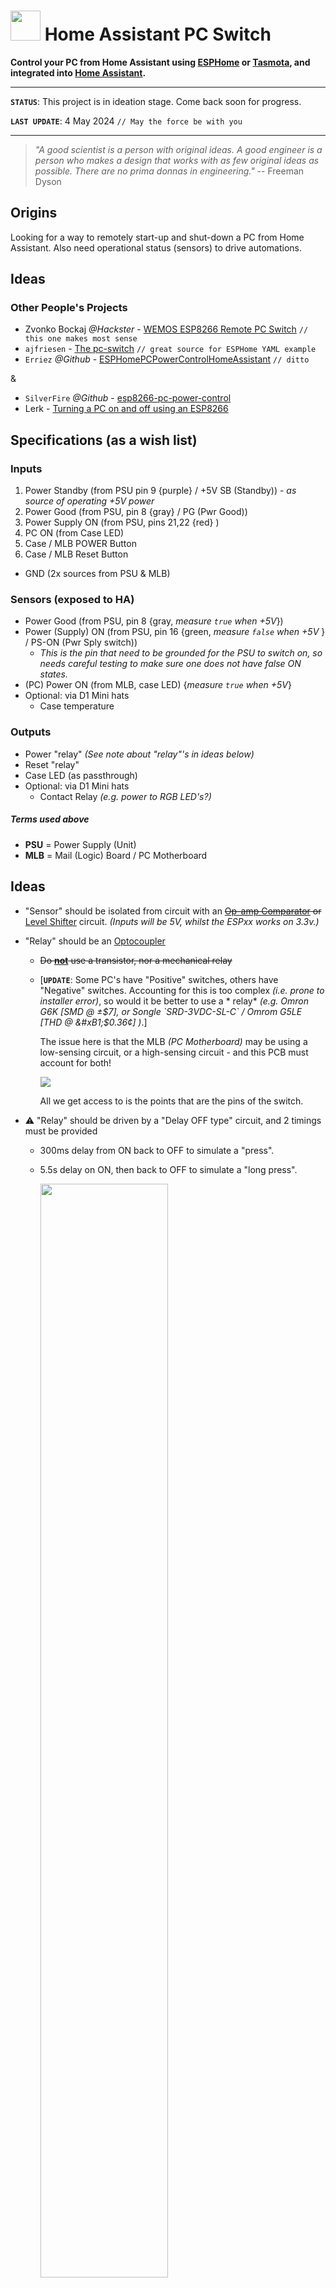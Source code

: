 # <img src="assets/img/logo.svg" width="48" width="48" /> Home Assistant PC Switch

**Control your PC from Home Assistant using [ESPHome](https://github.com/esphome/esphome) or [Tasmota](https://github.com/arendst/Tasmota), and integrated into [Home Assistant](https://www.home-assistant.io/).**

---

**`STATUS`**: This project is in ideation stage.  Come back soon for progress.

**`LAST UPDATE`**: 4 May 2024 `// May the force be with you`

---

> *"A good scientist is a person with original ideas. A good engineer is a person who makes a design that works with as few original ideas as possible. There are no prima donnas in engineering."* -- Freeman Dyson

## Origins

Looking for a way to remotely start-up and shut-down a PC from Home Assistant.  Also need operational status (sensors) to drive automations.

## Ideas

### Other People's Projects

* Zvonko Bockaj *@Hackster* - [WEMOS ESP8266 Remote PC Switch](https://www.hackster.io/zvonko-bockaj/wemos-esp8266-remote-pc-switch-062c7a) `// this one makes most sense`
* `ajfriesen` - [The pc-switch](https://www.ajfriesen.com/pc-switch/) `// great source for ESPHome YAML example`
* `Erriez` *@Github* - [ESPHomePCPowerControlHomeAssistant](https://github.com/Erriez/ESPHomePCPowerControlHomeAssistant/) `// ditto`

&

* `SilverFire` *@Github* - [esp8266-pc-power-control](https://github.com/SilverFire/esp8266-pc-power-control/)
* Lerk - [Turning a PC on and off using an ESP8266](https://lerks.blog/p/turning-a-pc-on-and-off-using-an-esp)

## Specifications (as a wish list)

### Inputs

1. Power Standby (from PSU pin 9 {purple} / +5V SB (Standby)) - *as source of operating +5V power*
2. Power Good (from PSU, pin 8 {gray} / PG (Pwr Good))
3. Power Supply ON (from PSU, pins 21,22 {red} )
4. PC ON (from Case LED)
5. Case / MLB POWER Button
6. Case / MLB Reset Button

* GND (2x sources from PSU & MLB)

### Sensors (exposed to HA)

* Power Good (from PSU, pin 8 {gray, *measure `true` when +5V*})
* Power (Supply) ON (from PSU, pin 16 {green, *measure `false` when +5V* } / PS-ON (Pwr Sply switch))
    * *This is the pin that need to be grounded for the PSU to switch on, so needs careful testing to make sure one does not have false ON states.*
* (PC) Power ON (from MLB, case LED) {*measure `true` when +5V*}
* Optional: via D1 Mini hats
    * Case temperature


### Outputs
* Power "relay" *(See note about "relay"'s in ideas below)*
* Reset "relay"
* Case LED (as passthrough)
* Optional: via D1 Mini hats
    * Contact Relay *(e.g. power to RGB LED's?)*

##### Terms used above
* **PSU** = Power Supply (Unit) <br/>
* **MLB** = Mail (Logic) Board / PC Motherboard 

## Ideas

* "Sensor" should be isolated from circuit with an ~~[Op-amp Comparator](https://www.electronics-tutorials.ws/opamp/op-amp-comparator.html) or~~ [Level Shifter](https://www.sparkfun.com/products/12009) circuit.  *(Inputs will be 5V, whilst the ESPxx works on 3.3v.)*

* "Relay" should be an [Optocoupler](https://www.electronics-tutorials.ws/blog/optocoupler.html)
    * ~~Do **<u>not</u>** use a transistor, nor a mechanical relay~~
    * [**`UPDATE`**: Some PC's have "Positive" switches, others have "Negative" switches.  Accounting for this is too complex *(i.e. prone to installer error)*, so would it be better to use a * relay* *(e.g. Omron G6K [SMD @ &#xB1;$7], or Songle `SRD-3VDC-SL-C` / Omrom G5LE [THD @ &#xB1;$0.36&#xA2;] )*.]

        The issue here is that the MLB *(PC Motherboard)* may be using a low-sensing circuit, or a high-sensing circuit - and this PCB must account for both!

        <img src="assets/img/high_vs_low_sensing.png" /><br/>

        All we get access to is the points that are the pins of the switch.

* &#x26A0; "Relay" should be driven by a "Delay OFF type" circuit, and 2 timings must be provided
    * 300ms delay from ON back to OFF to simulate a "press".
    * 5.5s delay on ON, then back to OFF to simulate a "long press".

        <img src="assets/img/one-shot-normally-open.png" width="67%" height="67%" /><br/>

    3 possible ways to do this:

    1. EE solution with caps and transistors - *not really viable since because of its variable performance and unchangeable nature. (See [here](https://www.homemade-circuits.com/simple-delay-timer-circuits-explained/))*

    2. If Software solution (i.e. on ESPHome or Tasmota), then how do we create a **"One-Shot" Normally-Open** switch?

        * ESPHome, can do this with with a [`on_turn_on` trigger](https://esphome.io/components/switch/gpio.html#momentary-switch).
        
        * Tasmota, can do this with "*Rules*" on the device.

        * Home Assistant with an automation trigger using an "`action`" > "`sequence`".

        But, what if the user forgets to "modify" the default f/w or build the HA automation required?  The device ***<u>must</u>*** handle the one-shot functionally itself.

        &#x26A0; Custom f/w (or fork of) must be built for timed "one-shot" / "delay off" functionality.

    3. Usa a second MCU with a timing circuit - e.g. ATtiny85 or **STM8S001J3**

        * May be useful as a feedback "sensor".
        * Don't forget to provide programming headers.

* Tap into the PSU ATX Cable for power and PSU inputs
    * Std ATX <br/>
        <img src="assets/img/atx_pinout.png" height="50%" width="50%" />
    * Use a ATX power extender to "tap" into correct cables <br/>
        <img src="assets/img/atx_adapter.png" height="33.3%" width="33.3%" />

* Use the WEMOS D1 Mini form-factor and pin-outs, but prototype on:
    * [WEMOS D1 Mini Pro](https://www.aliexpress.com/item/1005006109635545.html) (with external antenna) <br/>
      <img src="assets/img/d1-mini-pro.png" height="33.3%" width="33.3%" />
    * [LOLIN ESP32 S2 Mini](https://www.aliexpress.com/item/1005006157693055.html) <br/>
      <img src="assets/img/esp32-s2-mini .png" height="33.3%" width="33.3%" />

* [**`UPDATE`**: &#x1F92F;] Also add a footprint for the **ESP-12F**/ESP-12S module
    * Cheaper, but needs external programmer (add headers for that).

      <img src="assets/img/esp-12f.png" width="25%" height="25%" />

* Build the PCB in a way that the unit can attach to a **PCI Slot Bracket Cover**, specifically build for:
    * PCI Slot Fan Mount Rack for video card for 90mm and 120mm fans <br/>
      <img src="assets/img/slot-fan-bracket.png" height="50%" width="50%" />
    * PCI Slot for 2.5inch hard drive, rear panel mount <br/>
      <img src="assets/img/slot-hdd-caddy.png" height="50%" width="50%" />

    Will allow for drilling holes for external antenna.

---

Made with &#x1F499; by [<img src="assets/img/vino-face.svg" width="16" height="16" />](https://github.com/vinorodrigues).
